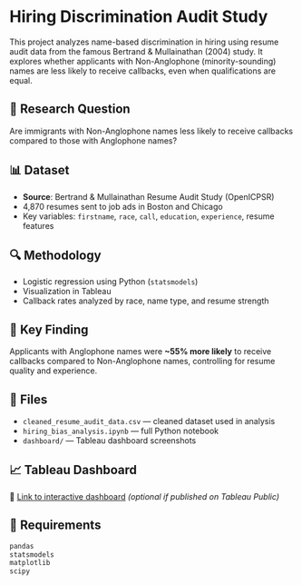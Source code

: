 # Hiring Discrimination Audit Study

This project analyzes name-based discrimination in hiring using resume audit data from the famous Bertrand & Mullainathan (2004) study. It explores whether applicants with Non-Anglophone (minority-sounding) names are less likely to receive callbacks, even when qualifications are equal.

## 🧠 Research Question
Are immigrants with Non-Anglophone names less likely to receive callbacks compared to those with Anglophone names?

## 📊 Dataset
- **Source**: Bertrand & Mullainathan Resume Audit Study (OpenICPSR)
- 4,870 resumes sent to job ads in Boston and Chicago
- Key variables: `firstname`, `race`, `call`, `education`, `experience`, resume features

## 🔍 Methodology
- Logistic regression using Python (`statsmodels`)
- Visualization in Tableau
- Callback rates analyzed by race, name type, and resume strength

## 🧪 Key Finding
Applicants with Anglophone names were **~55% more likely** to receive callbacks compared to Non-Anglophone names, controlling for resume quality and experience.

## 📁 Files
- `cleaned_resume_audit_data.csv` — cleaned dataset used in analysis
- `hiring_bias_analysis.ipynb` — full Python notebook
- `dashboard/` — Tableau dashboard screenshots

## 📈 Tableau Dashboard
📎 [Link to interactive dashboard](#) *(optional if published on Tableau Public)*

## 🔧 Requirements
```bash
pandas
statsmodels
matplotlib
scipy

